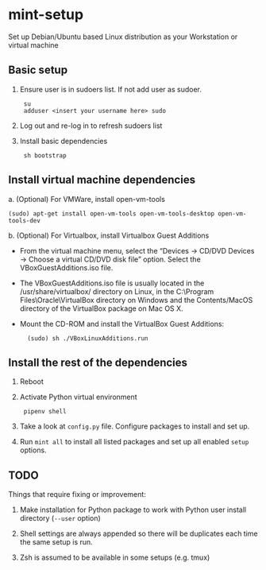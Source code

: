 mint-setup
==========

Set up Debian/Ubuntu based Linux distribution as your Workstation or virtual machine

Basic setup
-----------

1. Ensure user is in sudoers list. If not add user as sudoer.

		su
		adduser <insert your username here> sudo

2. Log out and re-log in to refresh sudoers list

3. Install basic dependencies

		sh bootstrap


Install virtual machine dependencies
------------------------------------

a. (Optional) For VMWare, install open-vm-tools

	(sudo) apt-get install open-vm-tools open-vm-tools-desktop open-vm-tools-dev

b. (Optional) For Virtualbox, install Virtualbox Guest Additions

* From the virtual machine menu, select the “Devices -> CD/DVD Devices -> Choose a virtual CD/DVD disk file” option. Select the VBoxGuestAdditions.iso file.

* The VBoxGuestAdditions.iso file is usually located in the /usr/share/virtualbox/ directory on Linux, in the C:\Program Files\Oracle\VirtualBox directory on Windows and the Contents/MacOS directory of the VirtualBox package on Mac OS X.

* Mount the CD-ROM and install the VirtualBox Guest Additions:

		(sudo) sh ./VBoxLinuxAdditions.run


Install the rest of the dependencies
------------------------------------

1. Reboot

2. Activate Python virtual environment

		pipenv shell

3. Take a look at `config.py` file. Configure packages to install and set up.

4. Run `mint all` to install all listed packages and set up all enabled `setup` options.


TODO
----

Things that require fixing or improvement:

1. Make installation for Python package to work with Python user install directory (`--user` option)

2. Shell settings are always appended so there will be duplicates each time the same setup is run.

3. Zsh is assumed to be available in some setups (e.g. tmux)